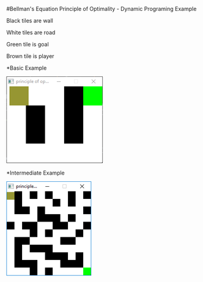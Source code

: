 #Bellman's Equation Principle of Optimality - Dynamic Programing Example

Black tiles are wall

White tiles are road

Green tile is goal

Brown tile is player

*Basic Example

![Alt text](example.gif?raw=true "Example")


*Intermediate Example

![Alt text](example2.gif?raw=true "Example")
